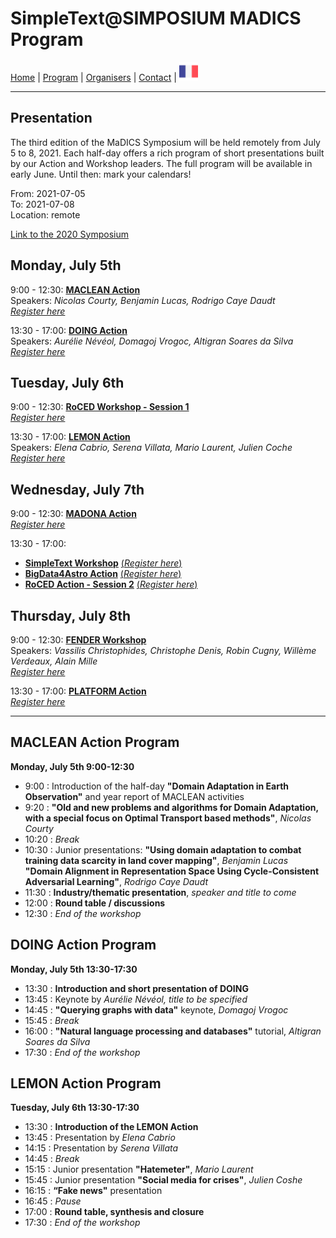 
# SimpleText@SIMPOSIUM MADICS Program

[Home](https://simpletext-madics.github.io/2021/simposium-madics/en) | [Program](https://simpletext-madics.github.io/2021/simposium-madics/en/program) | [Organisers](https://simpletext-madics.github.io/2021/simposium-madics/en/organisers) | [Contact](https://simpletext-madics.github.io/2021/simposium-madics/en/contact) | [<img src="../FR.png" width="30">](https://simpletext-madics.github.io/2021/simposium-madics/fr/program)

---

## Presentation
The third edition of the MaDICS Symposium will be held remotely from July 5 to 8, 2021. Each half-day offers a rich program of short presentations built by our Action and Workshop leaders. The full program will be available in early June. Until then: mark your calendars!

From: 2021-07-05  
To: 2021-07-08  
Location: remote

[Link to the 2020 Symposium](https://www.madics.fr/event/titre1590987414-8992/)

## Monday, July 5th
9:00 - 12:30: **[MACLEAN Action](https://www.madics.fr/actions/maclean/)**   
Speakers: *Nicolas Courty, Benjamin Lucas, Rodrigo Caye Daudt*   
[*Register here*](https://www.madics.fr/manifestations/organisation/inscription/?manif=1617704707.3351&group=MACLEAN)

13:30 - 17:00: **[DOING Action](https://www.madics.fr/actions/doing/)**   
Speakers: *Aurélie Névéol, Domagoj Vrogoc, Altigran Soares da Silva*   
[*Register here*](https://www.madics.fr/manifestations/organisation/inscription/?manif=1617704707.3351&group=DOING)

## Tuesday, July 6th
9:00 - 12:30: **[RoCED Workshop - Session 1](https://www.madics.fr/ateliers/roced/)**   
[*Register here*](https://www.madics.fr/manifestations/organisation/inscription/?manif=1617704707.3351&group=RoCED)

13:30 - 17:00: **[LEMON Action](https://www.madics.fr/actions/lemon/)**   
Speakers: *Elena Cabrio, Serena Villata, Mario Laurent, Julien Coche*   
[*Register here*](https://www.madics.fr/manifestations/organisation/inscription/?manif=1617704707.3351&group=LEMON)

## Wednesday, July 7th
9:00 - 12:30: **[MADONA Action](https://www.madics.fr/actions/madona/)**   
[*Register here*](https://www.madics.fr/manifestations/organisation/inscription/?manif=1617704707.3351&group=MADONA)

13:30 - 17:00:
* **[SimpleText Workshop](https://www.madics.fr/ateliers/simpletext/)** [(*Register here*)](https://www.madics.fr/manifestations/organisation/inscription/?manif=1617704707.3351&group=SimpleText)
* **[BigData4Astro Action](https://www.madics.fr/actions/bigdata4astro/)** [(*Register here*)](https://www.madics.fr/manifestations/organisation/inscription/?manif=1617704707.3351&group=BigData4Astro)
* **[RoCED Action - Session 2](https://www.madics.fr/ateliers/RoCED/)** [(*Register here*)](https://www.madics.fr/manifestations/organisation/inscription/?manif=1617704707.3351&group=RoCED%202)

## Thursday, July 8th
9:00 - 12:30: **[FENDER Workshop](https://www.madics.fr/ateliers/fender/)**   
Speakers: *Vassilis Christophides, Christophe Denis, Robin Cugny, Willème Verdeaux, Alain Mille*   
[*Register here*](https://www.madics.fr/manifestations/organisation/inscription/?manif=1617704707.3351&group=FENDER)

13:30 - 17:00: **[PLATFORM Action](https://www.madics.fr/actions/platform/)**   
[*Register here*](https://www.madics.fr/manifestations/organisation/inscription/?manif=1617704707.3351&group=PLATFORM)

---

## MACLEAN Action Program
**Monday, July 5th 9:00-12:30**  
* 9:00 : Introduction of the half-day **"Domain Adaptation in Earth Observation"** and year report of MACLEAN activities  
* 9:20 : **"Old and new problems and algorithms for Domain Adaptation, with a special focus on Optimal Transport based methods"**, *Nicolas Courty*  
* 10:20 : *Break*  
* 10:30 : Junior presentations: **"Using domain adaptation to combat training data scarcity in land cover mapping"**, *Benjamin Lucas*  
**"Domain Alignment in Representation Space Using Cycle-Consistent Adversarial Learning"**, *Rodrigo Caye Daudt*  
* 11:30 : **Industry/thematic presentation**, *speaker and title to come*  
* 12:00 : **Round table / discussions**  
* 12:30 : *End of the workshop*

## DOING Action Program
**Monday, July 5th 13:30-17:30**  
* 13:30 : **Introduction and short presentation of DOING**  
* 13:45 : Keynote by *Aurélie Névéol, title to be specified*
* 14:45 : **"Querying graphs with data"** keynote, *Domagoj Vrogoc*
* 15:45 : *Break*  
* 16:00 : **"Natural language processing and databases"** tutorial, *Altigran Soares da Silva*
* 17:30 : *End of the workshop*

## LEMON Action Program
**Tuesday, July 6th 13:30-17:30**  
* 13:30 : **Introduction of the LEMON Action**  
* 13:45 : Presentation by *Elena Cabrio*
* 14:15 : Presentation by *Serena Villata*
* 14:45 : *Break*
* 15:15 : Junior presentation **"Hatemeter"**, *Mario Laurent*
* 15:45 : Junior presentation **"Social media for crises"**, *Julien Coshe*
* 16:15 : **“Fake news"** presentation
* 16:45 : *Pause*  
* 17:00 : **Round table, synthesis and closure**
* 17:30 : *End of the workshop*

